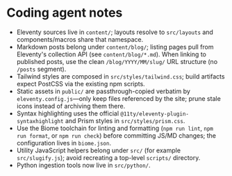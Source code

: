 # Coding agent notes

- Eleventy sources live in `content/`; layouts resolve to `src/layouts` and components/macros share that namespace.
- Markdown posts belong under `content/blog/`; listing pages pull from Eleventy's collection API (see `content/blog/*.md`). When linking to published posts, use the clean `/blog/YYYY/MM/slug/` URL structure (no `/posts` segment).
- Tailwind styles are composed in `src/styles/tailwind.css`; build artifacts expect PostCSS via the existing npm scripts.
- Static assets in `public/` are passthrough-copied verbatim by `eleventy.config.js`—only keep files referenced by the site; prune stale icons instead of archiving them there.
- Syntax highlighting uses the official `@11ty/eleventy-plugin-syntaxhighlight` and Prism styles in `src/styles/prism.css`.
- Use the Biome toolchain for linting and formatting (`npm run lint`, `npm run format`, or `npm run check`) before committing JS/MD changes; the configuration lives in `biome.json`.
- Utility JavaScript helpers belong under `src/` (for example `src/slugify.js`); avoid recreating a top-level `scripts/` directory.
- Python ingestion tools now live in `src/python/`.
